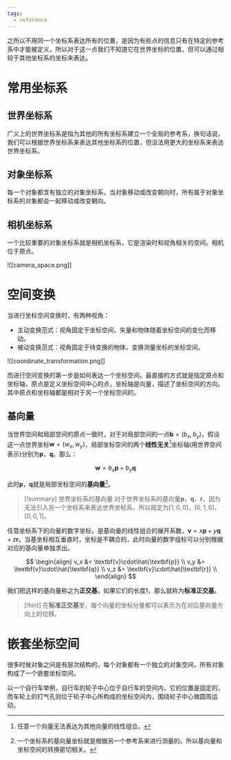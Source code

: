 ```yaml
---
tags:
  - reference
---
```

之所以不用同一个坐标系表达所有的位置，是因为有些点的信息只有在特定的参考系中才能被定义，所以对于这一点我们不知道它在世界坐标的位置，但可以通过相较于其他坐标系的坐标来表达。

# 常用坐标系

## 世界坐标系

广义上的世界坐标系是指为其他的所有坐标系建立一个全局的参考系，换句话说，我们可以根据世界坐标系来表达其他坐标系的位置，但没法用更大的坐标系来表达世界坐标系。
## 对象坐标系

每一个对象都含有独立的对象坐标系，当对象移动或改变朝向时，所有属于对象坐标系的对象都会一起移动或改变朝向。
## 相机坐标系

一个比较重要的对象坐标系就是相机坐标系，它是渲染时和视角相关的空间。相机位于原点。

![[camera_space.png]]

# 空间变换

当进行坐标空间变换时，有两种视角：
- 主动变换范式：视角固定于坐标空间，矢量和物体随着坐标空间的变化而移动。
- 被动变换范式：视角固定于待变换的物体，变换测量坐标的坐标空间。

![[coordinate_transformation.png]]

而进行空间变换的第一步是如何表达一个坐标空间。最直接的方式就是指定原点和坐标轴，原点是定义坐标空间中心的点，坐标轴是向量，描述了坐标空间的方向。其中原点和坐标轴都是相对于另一个坐标空间的。

## 基向量

当世界空间和局部空间的原点一致时，对于对局部空间的一点$\textbf{b} = (b_x, b_y)$，假设这一点世界坐标$\textbf{w} = (w_x, w_y)$，局部坐标空间的两个**线性无关**[^1]坐标轴(用世界空间表示)分别为$\textbf{p}$，$\textbf{q}$。那么：

$$
\textbf{w} = b_x\textbf{p} + b_y\textbf{q}
$$

此时$\textbf{p}$，$\textbf{q}$就是局部坐标空间的**基向量**[^2]。

> [!summary] 世界坐标系的基向量
> 对于世界坐标系的基向量$\textbf{p}$，$\textbf{q}$，$\textbf{r}$，因为无法引入另一个坐标系来表达世界坐标系，所以规定为$[1, 0, 0]$，$[0, 1, 0]$，$[0, 0, 1]$。

任意坐标系下的向量的数字坐标，是基向量的线性组合的展开系数，$\textbf{v} = x\textbf{p} + y\textbf{q} + z\textbf{r}$。当基坐标相互垂直时，坐标是不耦合的，此时向量的数字组标可以分别根据对应的基向量单独求出。

$$
\begin{align}
v_x &= \textbf{v}\cdot\hat{\textbf{p}} \\
v_y &= \textbf{v}\cdot\hat{\textbf{q}} \\
v_z &= \textbf{v}\cdot\hat{\textbf{r}} \\
\end{align}
$$

我们把这样的基向量称之为**正交基**，如果它们的长度1，那么就称为**标准正交基**。

> [!hint]
> 在**标准正交基**里，每个向量的坐标分量都可以表示为在对应基向量方向上的位移。

# 嵌套坐标空间

很多时候对象之间是有层次结构的，每个对象都有一个独立的对象空间，所有对象构成了一个嵌套坐标空间。

以一个自行车举例，自行车的轮子中心位于自行车的空间内，它的位置是固定的，而车轮上的打气孔则位于轮子中心所构成的坐标空间内，围绕轮子中心做圆周运动。

[^1]: 任意一个向量无法表达为其他向量的线性组合。
[^2]:  一个坐标系的基向量坐标就是根据另一个参考系来进行测量的。所以基向量和坐标空间的转换密切相关。